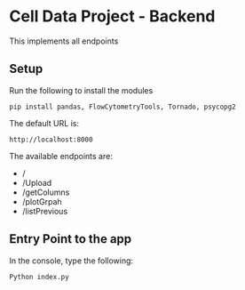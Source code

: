 # Cell Data Project - Backend
This implements all endpoints

## Setup
Run the following to install the modules
```
pip install pandas, FlowCytometryTools, Tornado, psycopg2
```
The default URL is:
```
http://localhost:8000
```
The available endpoints are:

* /
* /Upload
* /getColumns
* /plotGrpah
* /listPrevious


## Entry Point to the app 
In the console, type the following:

```
Python index.py 
```



